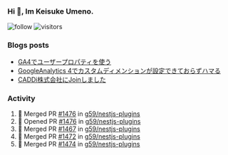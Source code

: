 ### Hi 👋, Im Keisuke Umeno.

<!--
**9renpoto/9renpoto** is a ✨ _special_ ✨ repository because its `README.md` (this file) appears on your GitHub profile.

Here are some ideas to get you started:

- 🔭 I’m currently working on ...
- 🌱 I’m currently learning ...
- 👯 I’m looking to collaborate on ...
- 🤔 I’m looking for help with ...
- 💬 Ask me about ...
- 📫 How to reach me: ...
- 😄 Pronouns: ...
- ⚡ Fun fact: ...
-->

![follow](https://img.shields.io/github/followers/9renpoto?label=Follow&style=social)
![visitors](https://komarev.com/ghpvc/?username=9renpoto&label=Profile%20views&color=0e75b6&style=flat)

### Blogs posts

<!-- BLOG-POST-LIST:START -->
- [GA4でユーザープロパティを使う](https://9renpoto.dev/2021/02/21/google-analytics-4-user-properties/)
- [GoogleAnalytics 4でカスタムディメンションが設定できておらずハマる](https://9renpoto.dev/2021/02/13/google-analytics-4/)
- [CADDi株式会社にJoinしました](https://9renpoto.dev/2020/12/05/join/)
<!-- BLOG-POST-LIST:END -->

### Activity

<!--START_SECTION:activity-->
1. 🎉 Merged PR [#1476](https://github.com/g59/nestjs-plugins/pull/1476) in [g59/nestjs-plugins](https://github.com/g59/nestjs-plugins)
2. 💪 Opened PR [#1476](https://github.com/g59/nestjs-plugins/pull/1476) in [g59/nestjs-plugins](https://github.com/g59/nestjs-plugins)
3. 🎉 Merged PR [#1467](https://github.com/g59/nestjs-plugins/pull/1467) in [g59/nestjs-plugins](https://github.com/g59/nestjs-plugins)
4. 🎉 Merged PR [#1472](https://github.com/g59/nestjs-plugins/pull/1472) in [g59/nestjs-plugins](https://github.com/g59/nestjs-plugins)
5. 🎉 Merged PR [#1474](https://github.com/g59/nestjs-plugins/pull/1474) in [g59/nestjs-plugins](https://github.com/g59/nestjs-plugins)
<!--END_SECTION:activity-->

<!--START_SECTION:waka-->
<!--END_SECTION:waka-->

